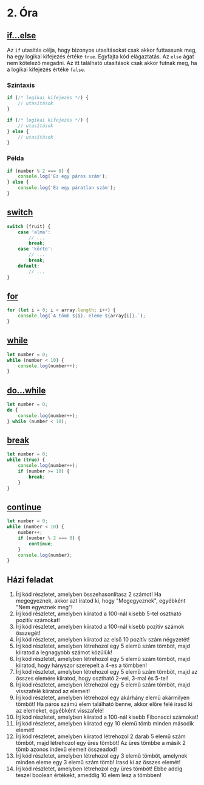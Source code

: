 # 2. Óra

## [if...else](https://developer.mozilla.org/en-US/docs/Web/JavaScript/Reference/Statements/if...else)
Az `if` utasítás célja, hogy bizonyos utasításokat csak akkor futtassunk meg, ha egy logikai kifejezés értéke `true`. Egyfajta kód elágaztatás. Az `else` ágat
nem kötelező megadni. Az itt található utasítások csak akkor futnak meg, ha a logikai kifejezés értéke `false`.

### Szintaxis

```javascript
if (/* logikai kifejezés */) {
    // utasítások
}
```

```javascript
if (/* logikai kifejezés */) {
    // utasítások
} else {
    // utasítások
}
```

### Példa

```javascript
if (number % 2 === 0) {
    console.log('Ez egy páros szám');
} else {
    console.log('Ez egy páratlan szám');
}
```

## [switch](https://developer.mozilla.org/en-US/docs/Web/JavaScript/Reference/Statements/switch)

```javascript
switch (fruit) {
    case 'alma':
        // ...
        break;
    case 'körte':
        // ...
        break;
    default:
        // ...
}
```

## [for](https://developer.mozilla.org/en-US/docs/Web/JavaScript/Reference/Statements/for)

```javascript
for (let i = 0; i < array.length; i++) {
    console.log(`A tömb ${i}. eleme ${array[i]}.`);
}
```

## [while](https://developer.mozilla.org/en-US/docs/Web/JavaScript/Reference/Statements/while)

```javascript
let number = 0;
while (number < 10) {
    console.log(number++);
}
```

## [do...while](https://developer.mozilla.org/en-US/docs/Web/JavaScript/Reference/Statements/do...while)

```javascript
let number = 0;
do {
    console.log(number++);
} while (number < 10);
```

## [break](https://developer.mozilla.org/en-US/docs/Web/JavaScript/Reference/Statements/break)

```javascript
let number = 0;
while (true) {
    console.log(number++);
    if (number >= 10) {
        break;
    }
}
```

## [continue](https://developer.mozilla.org/en-US/docs/Web/JavaScript/Reference/Statements/continue)

```javascript
let number = 0;
while (number < 10) {
    number++;
    if (number % 2 === 0) {
        continue;
    }
    console.log(number);
}
```

## Házi feladat

1. Írj kód részletet, amelyben összehasonlítasz 2 számot! Ha megegyeznek, akkor azt iratod ki, hogy "Megegyeznek", egyébként "Nem egyeznek meg"!
1. Írj kód részletet, amelyben kiiratod a 100-nál kisebb 5-tel osztható pozitív számokat!
1. Írj kód részletet, amelyben kiiratod a 100-nál kisebb pozitív számok összegét!
1. Írj kód részletet, amelyben kiiratod az első 10 pozitív szám négyzetét!
1. Írj kód részletet, amelyben létrehozol egy 5 elemű szám tömböt, majd kiiratod a legnagyobb számot közülük!
1. Írj kód részletet, amelyben létrehozol egy 5 elemű szám tömböt, majd kiiratod, hogy hányszor szerepelt a 4-es a tömbben!
1. Írj kód részletet, amelyben létrehozol egy 5 elemű szám tömböt, majd az összes elemére kiiratod, hogy osztható 2-vel, 3-mal és 5-tel!
1. Írj kód részletet, amelyben létrehozol egy 5 elemű szám tömböt, majd visszafelé kiiratod az elemeit!
1. Írj kód részletet, amelyben létrehozol egy akárhány elemű akármilyen tömböt! Ha páros számú elem található benne, akkor előre felé irasd ki az elemeket,
   egyébként visszafelé!
1. Írj kód részletet, amelyben kiiratod a 100-nál kisebb Fibonacci számokat!
1. Írj kód részletet, amelyben kiiratod egy 10 elemű tömb minden második elemét!
1. Írj kód részletet, amelyben kiiratod létrehozol 2 darab 5 elemű szám tömböt, majd létrehozol egy üres tömböt! Az üres tömbbe a másik 2 tömb azonos indexű
   elemeit összeadod!
1. Írj kód részletet, amelyben létrehozol egy 3 elemű tömböt, amelynek minden eleme egy 3 elemű szám tömb! Irasd ki az összes elemét!
1. Írj kód részletet, amelyben létrehozol egy üres tömböt! Ebbe addig teszel boolean értékekt, ameddig 10 elem lesz a tömbben!